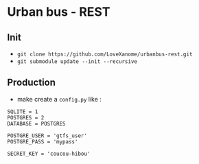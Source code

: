 # Urban bus - REST

## Init

* `git clone https://github.com/LoveXanome/urbanbus-rest.git`
* `git submodule update --init --recursive`

## Production

* make create a `config.py` like :
```
SQLITE = 1
POSTGRES = 2
DATABASE = POSTGRES

POSTGRE_USER = 'gtfs_user'
POSTGRE_PASS = 'mypass'

SECRET_KEY = 'coucou-hibou'

```